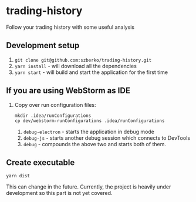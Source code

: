 # trading-history
Follow your trading history with some useful analysis

## Development setup
1. `git clone git@github.com:szberko/trading-history.git`
2. `yarn install` - will download all the dependencies
3. `yarn start` - will build and start the application for the first time

## If you are using WebStorm as IDE
1. Copy over run configuration files:
    ```shell
    mkdir .idea/runConfigurations
    cp dev/webstorm-runConfigurations .idea/runConfigurations
    ```
   1. `debug-electron` - starts the application in debug mode 
   2. `debug-js` - starts another debug session which connects to DevTools
   3. `debug` - compounds the above two and starts both of them.

## Create executable
`yarn dist`

This can change in the future. Currently, the project is heavily under development so this part is not yet covered.
